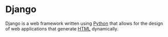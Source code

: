 # Django

Django is a  web framework written using [Python](/wiki/Python) that allows for the design of web applications that generate [HTML](/wiki/HTML) dynamically.